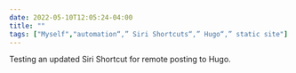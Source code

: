 ---date: 2022-05-10T12:05:24-04:00title: ""tags: ["Myself","automation“,” Siri Shortcuts“,” Hugo“,” static site"]---Testing an updated Siri Shortcut for remote posting to Hugo.